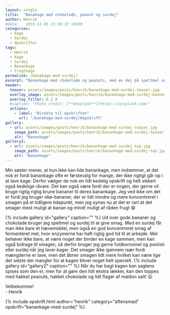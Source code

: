 ```yaml
---
layout: single
title:  "Banakage med chokolade, peanut og surdej"
author: Henrik
#date:   2019-11-05 13:39:33 +0100
categories:  
  - Kage 
  - Surdej
  - Opskrifter  
tags: 
  - Henrik
  - Kage
  - Surdej
  - Banankage
  - Frugtkage
permalink: /banakage-med-surdej/
excerpt: "Banankage med chokolade og peanuts, med en dej på speltmel og surdej, så den giver det maksimalt gas på alle smagsnuancer."
header:
  teaser: assets/images/posts/henrik/banankage-med-surdej-teaser.jpg
  overlay_image: assets/images/posts/henrik/banankage-med-surdej-banner.jpg
  overlay_filter: 0.2 # 
  #caption: "Photo credit: [**Unsplash**](https://unsplash.com)"
  actions:
    - label: "Direkte til opskriften"
      url: "/banakage-med-surdej/#opskrift"
gallery:
  - url: assets/images/posts/henrik/banankage-med-surdej-teaser.jpg
    image_path: assets/images/posts/henrik/banankage-med-surdej-teaser.jpg
    alt: "Banankage"
gallery2:
  - url: assets/images/posts/henrik/banankage-med-surdej-top.jpg
    image_path: assets/images/posts/henrik/banankage-med-surdej-top.jpg
    alt: "Banankage" 
---
```

Min søster mener, at hun ikke kan lide banankage, men indrømmer, at det nok er fordi banankage ofte er førstevalg for mange, der ikke rigtigt går op i at lave kage. Derfor vælger de nok en lidt kedelig opskrift og helt sikkert også kedelige råvare. Det kan også være fordi der er nogen, der gerne vil bruge rigtig rigtig brune bananer til deres banankage. Jeg ved ikke om det er fordi jeg bruger okø-bananer, der er lidt mindre og mere koncentreret i smagen på et tidligere tidspunkt, men jeg synes nu at det er rart at det smager mest muligt at banan og mindt muligt af råden frugt :smile:

{% include gallery id="gallery"  caption="" %}
Ud over gode bananer og chokolade bruger jeg speltmel og surdej til at give smag. Med en surdej får man ikke bare et hævemiddel, men også en god koncentreret smag af fermenteret mel, hvor enzymerne har haft rigtig god tid til at arbejde. Mel behøver ikke bare, at være noget der binder en kage sammen, men kan også bidrage til smagen, så derfor bruger jeg gerne fuldkornsmel og poolish eller surdej når jeg laver kager. Det smager ikke igennem især fordi mængderne er lave, men det åbner smagen lidt mere hvilket kan være lige det sidste der mangler for at kagen bliver noget helt specielt.
{% include gallery id="gallery2"  caption="" %}
Når du har bagt kagen kan sagtens spises som den er, men for at gøre den lidt ekstra lækker, kan den toppes med hakket peanuts, hakket chokolade og lidt flager af maldon salt! :stuck_out_tongue:

Velbekomme!  
\- Henrik 

{% include opskrift.html author="henrik" category="aftensmad" opskrift="banankage-med-surdej" %}